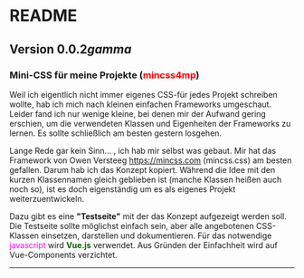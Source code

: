 # README #

## Version 0.0.2<em>gamma</em> ##

### Mini-CSS für meine Projekte (<span style="color:red">mincss4mp</span>) ###

Weil ich eigentlich nicht immer eigenes CSS-für jedes Projekt schreiben wollte, hab ich mich nach kleinen einfachen Frameworks umgeschaut.
Leider fand ich nur wenige kleine, bei denen mir der Aufwand gering erschien, um die verwendeten Klassen und Eigenheiten der Frameworks zu lernen.
Es sollte schließlich am besten gestern losgehen.

Lange Rede gar kein Sinn… , ich hab mir selbst was gebaut. Mir hat das Framework von Owen Versteeg <https://mincss.com> (mincss.css) am besten gefallen.
Darum hab ich das Konzept kopiert. Während die Idee mit den kurzen Klassennamen gleich geblieben ist (manche Klassen heißen auch noch so), ist es doch eigenständig um es als eigenes Projekt weiterzuentwickeln.

Dazu gibt es eine **"Testseite"** mit der das Konzept aufgezeigt werden soll. Die Testseite sollte möglichst einfach sein, aber alle angebotenen CSS-Klassen einsetzen, darstellen und dokumentieren. Für das notwendige <span style="color:magenta;">javascript</span> wird <span style="color:darkgreen;font-weight:bold">Vue.js</span> verwendet. Aus Gründen der Einfachheit wird auf Vue-Components verzichtet.


---
